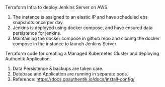 Terraform Infra to deploy Jenkins Server on AWS.

1. The instance is assigned to an elastic IP and have scheduled ebs snapshots once per day.
2. Jenkins is deployed using docker compose, and have ensured data persistence for jenkins.
3. Maintaining the docker compose in github repo and cloning the docker compose in the instance to launch Jenkins Server


Terraform code for creating a Managed Kubernetes Cluster and deploying Authentik Application.

1. Data Persistence & backups are taken care. 
2. Database and Application are running in separate pods.
3. Reference: https://docs.goauthentik.io/docs/install-config/
